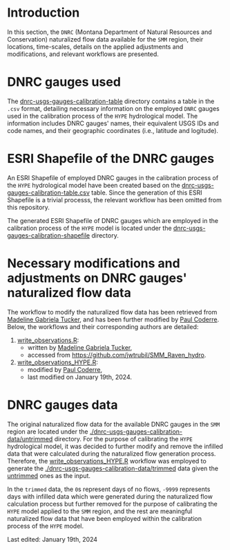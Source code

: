 # Introduction

In this section, the `DNRC` (Montana Department of Natural Resources and Conservation) naturalized flow data available for the `SMM` region, their locations, time-scales, details on the applied adjustments and modifications, and relevant workflows are presented.

# DNRC gauges used
The [dnrc-usgs-gauges-calibration-table](./dnrc-usgs-gauges-calibration-table) directory contains a table in the `.csv` format, detailing necessary information on the employed `DNRC` gauges used in the calibration process of the `HYPE` hydrological model. The information includes DNRC gauges' names, their equivalent USGS IDs and code names, and their geographic coordinates (i.e., latitude and logitude).

# ESRI Shapefile of the DNRC gauges
An ESRI Shapefile of employed DNRC gauges in the calibration process of the `HYPE` hydrological model have been created based on the [dnrc-usgs-gauges-calibration-table.csv](./dnrc-usgs-gauges-calibration-table/dnrc-usgs-gauges-calibration-table.csv) table. Since the generation of this ESRI Shapefile is a trivial processs, the relevant workflow has been omitted from this repository.

The generated ESRI Shapefile of DNRC gauges which are employed in the calibration process of the `HYPE` model is located under the [dnrc-usgs-gauges-calibration-shapefile](./dnrc-usgs-gauges-calibration-shapefile) directory.

# Necessary modifications and adjustments on DNRC gauges' naturalized flow data
The workflow to modify the naturalized flow data has been retrieved from [Madeline Gabriela Tucker](mailto:mgtucker@uwaterloo.ca), and has been further modified by [Paul Coderre](mailto:paul.coderre@ucalgary.ca). Below, the workflows and their corresponding authors are detailed:
1. [write_observations.R](./dnrc-usgs-gauges-calibration-workflow/write_observations.R):
	* written by [Madeline Gabriela Tucker](mailto:mgtucker@uwaterloo.ca),
	* accessed from https://github.com/jwtrubil/SMM_Raven_hydro.
2. [write_observations_HYPE.R](./dnrc-usgs-gauges-calibration-workflow/write_observations_HYPE.R):
	* modified by [Paul Coderre](mailto:paul.coderre@ucalgary.ca),
	* last modified on January 19th, 2024.

# DNRC gauges data
The original naturalized flow data for the available DNRC gauges in the `SMM` region are located under the [./dnrc-usgs-gauges-calibration-data/untrimmed](./dnrc-usgs-gauges-calibration-data/untrimmed) directory. For the purpose of calibrating the `HYPE` hydrological model, it was decided to further modify and remove the infilled data that were calculated during the naturalized flow generation process. Therefore, the [write_observations_HYPE.R](./dnrc-usgs-gauges-calibration-workflow/write_observations_HYPE.R) workflow was employed to generate the [./dnrc-usgs-gauges-calibration-data/trimmed](./dnrc-usgs-gauges-calibration-data/trimmed) data given the [untrimmed](./dnrc-usgs-gauges-calibration-data/untrimmed) ones as the input.

In the `trimmed` data, the `0`s represent days of no flows, `-9999` represents days with infilled data which were generated during the naturalized flow calculation process but further removed for the purpose of calibrating the `HYPE` model applied to the `SMM` region, and the rest are meaningful naturalized flow data that have been employed within the calibration process of the `HYPE` model.

Last edited: January 19th, 2024

